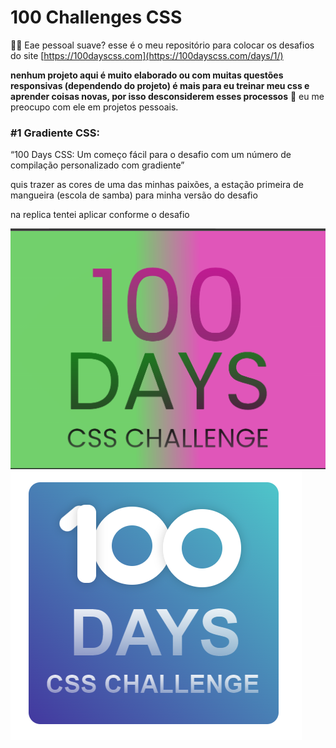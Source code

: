 # 100 Challenges CSS

👋🏾 Eae pessoal suave?  esse é o meu repositório para colocar os desafios do site [https://100dayscss.com](https://100dayscss.com/days/1/) 

**nenhum projeto aqui é muito elaborado ou com muitas questões responsivas (dependendo do projeto) é mais para eu treinar meu css e aprender coisas novas, por isso desconsiderem esses processos** 🙂 eu me preocupo com ele em projetos pessoais.

### #1 Gradiente CSS:

“100 Days CSS: Um começo fácil para o desafio com um número de compilação personalizado com gradiente”

quis trazer as cores de uma das minhas paixões, a estação primeira de mangueira (escola de samba) para minha versão do desafio

na replica tentei aplicar conforme o desafio

<img src="./img/day1.png">
<img src="./img/day1.1.png">
